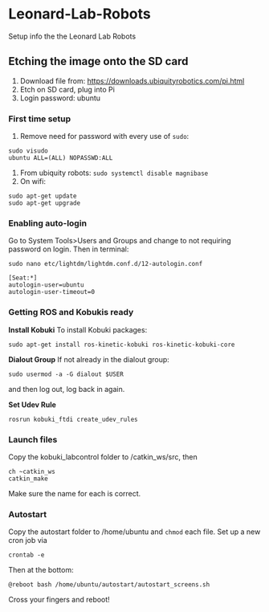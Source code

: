 # Leonard-Lab-Robots
Setup info the the Leonard Lab Robots
## Etching the image onto the SD card
1. Download file from: https://downloads.ubiquityrobotics.com/pi.html
1. Etch on SD card, plug into Pi
1. Login password: ubuntu
### First time setup
1. Remove need for password with every use of `sudo`:
```
sudo visudo
ubuntu ALL=(ALL) NOPASSWD:ALL
```
1. From ubiquity robots: `sudo systemctl disable magnibase`
1. On wifi: 
```
sudo apt-get update
sudo apt-get upgrade
```
### Enabling auto-login
Go to System Tools>Users and Groups and change to not requiring password on login.
Then in terminal:
```
sudo nano etc/lightdm/lightdm.conf.d/12-autologin.conf

[Seat:*]
autologin-user=ubuntu
autologin-user-timeout=0
```

### Getting ROS and Kobukis ready
**Install Kobuki**
To install Kobuki packages:
```
sudo apt-get install ros-kinetic-kobuki ros-kinetic-kobuki-core
```
**Dialout Group**
If not already in the dialout group:
```
sudo usermod -a -G dialout $USER
```
and then log out, log back in again.

**Set Udev Rule**
```
rosrun kobuki_ftdi create_udev_rules
```

### Launch files
Copy the kobuki_labcontrol folder to /catkin_ws/src, then
```
ch ~catkin_ws
catkin_make
```
Make sure the name for each is correct.

### Autostart
Copy the autostart folder to /home/ubuntu and ```chmod``` each file. Set up a new cron job via
```
crontab -e
```

Then at the bottom:
```
@reboot bash /home/ubuntu/autostart/autostart_screens.sh
```

Cross your fingers and reboot!

